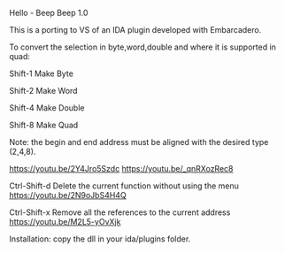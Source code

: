 Hello - Beep Beep 1.0

This is a porting to VS of an IDA plugin developed with Embarcadero.

To convert the selection in byte,word,double and where it is supported in quad:

Shift-1 Make Byte 

Shift-2 Make Word

Shift-4 Make Double 

Shift-8 Make Quad 

Note: the begin and end address must be aligned with the desired type (2,4,8).

https://youtu.be/2Y4Jro5Szdc
https://youtu.be/_qnRXozRec8


Ctrl-Shift-d  Delete the current function without using the menu https://youtu.be/2N9oJbS4H4Q

Ctrl-Shift-x  Remove all the references to the current address https://youtu.be/M2L5-yOvXjk


Installation: copy the dll in your ida/plugins folder.
